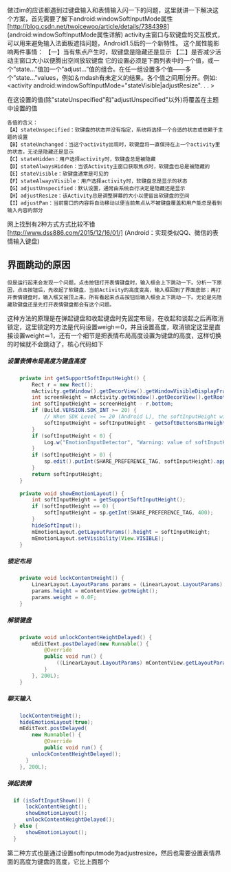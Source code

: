 做过im的应该都遇到过键盘输入和表情输入闪一下的问题，这里就讲一下解决这个方案，首先需要了解下android:windowSoftInputMode属性<br>
[http://blog.csdn.net/twoicewoo/article/details/7384398] (android:windowSoftInputMode属性详解)
activity主窗口与软键盘的交互模式，可以用来避免输入法面板遮挡问题，Android1.5后的一个新特性。
这个属性能影响两件事情：
【一】当有焦点产生时，软键盘是隐藏还是显示
【二】是否减少活动主窗口大小以便腾出空间放软键盘
它的设置必须是下面列表中的一个值，或一个”state…”值加一个”adjust…”值的组合。在任一组设置多个值——多个”state…”values，例如＆mdash有未定义的结果。各个值之间用|分开。例如:<activity android:windowSoftInputMode="stateVisible|adjustResize". . . >

在这设置的值(除"stateUnspecified"和"adjustUnspecified"以外)将覆盖在主题中设置的值


    各值的含义：
    【A】stateUnspecified：软键盘的状态并没有指定，系统将选择一个合适的状态或依赖于主题的设置
    【B】stateUnchanged：当这个activity出现时，软键盘将一直保持在上一个activity里的状态，无论是隐藏还是显示
    【C】stateHidden：用户选择activity时，软键盘总是被隐藏
    【D】stateAlwaysHidden：当该Activity主窗口获取焦点时，软键盘也总是被隐藏的
    【E】stateVisible：软键盘通常是可见的
    【F】stateAlwaysVisible：用户选择activity时，软键盘总是显示的状态
    【G】adjustUnspecified：默认设置，通常由系统自行决定是隐藏还是显示
    【H】adjustResize：该Activity总是调整屏幕的大小以便留出软键盘的空间
    【I】adjustPan：当前窗口的内容将自动移动以便当前焦点从不被键盘覆盖和用户能总是看到输入内容的部分

网上找到有2种方式方式比较不错 <br>
[http://www.dss886.com/2015/12/16/01/] (Android：实现类似QQ、微信的表情输入键盘)
## 界面跳动的原因

    但是运行起来会发现一个问题，点击按钮打开表情键盘时，输入框会上下跳动一下。分析一下原因，点击按钮后，先收起了软键盘，当前Activity的高度变高，输入框回到了界面底部；再打开表情键盘时，输入框又被顶上来，所有看起来点击按钮后输入框会上下跳动一下。无论是先隐藏软键盘还是先打开表情键盘都会有这个问题。

这种方法的原理是在弹起键盘和收起键盘时先固定布局，在收起和谈起之后再取消锁定，这里锁定的方法是代码设置weigh＝0，并且设置高度，取消锁定这里是直接设置weight＝1，还有一个细节是把表情布局高度设置为键盘的高度，这样切换的时候就不会跳动了，核心代码如下
##### 设置表情布局高度为键盘高度
```Java
    private int getSupportSoftInputHeight() {
        Rect r = new Rect();
        mActivity.getWindow().getDecorView().getWindowVisibleDisplayFrame(r);
        int screenHeight = mActivity.getWindow().getDecorView().getRootView().getHeight();
        int softInputHeight = screenHeight - r.bottom;
        if (Build.VERSION.SDK_INT >= 20) {
            // When SDK Level >= 20 (Android L), the softInputHeight will contain the height of softButtonsBar (if has)
            softInputHeight = softInputHeight - getSoftButtonsBarHeight();
        }
        if (softInputHeight < 0) {
            Log.w("EmotionInputDetector", "Warning: value of softInputHeight is below zero!");
        }
        if (softInputHeight > 0) {
            sp.edit().putInt(SHARE_PREFERENCE_TAG, softInputHeight).apply();
        }
        return softInputHeight;
    }
    
    private void showEmotionLayout() {
        int softInputHeight = getSupportSoftInputHeight();
        if (softInputHeight == 0) {
            softInputHeight = sp.getInt(SHARE_PREFERENCE_TAG, 400);
        }
        hideSoftInput();
        mEmotionLayout.getLayoutParams().height = softInputHeight;
        mEmotionLayout.setVisibility(View.VISIBLE);
    }
```
##### 锁定布局
```Java
    private void lockContentHeight() {
        LinearLayout.LayoutParams params = (LinearLayout.LayoutParams) mContentView.getLayoutParams();
        params.height = mContentView.getHeight();
        params.weight = 0.0F;
    }

```
##### 解锁键盘
```Java
    private void unlockContentHeightDelayed() {
        mEditText.postDelayed(new Runnable() {
            @Override
            public void run() {
                ((LinearLayout.LayoutParams) mContentView.getLayoutParams()).weight = 1.0F;
            }
        }, 200L);
    }
```
##### 聊天输入
```Java
    lockContentHeight();
    hideEmotionLayout(true);
    mEditText.postDelayed(
        new Runnable() {
            @Override
            public void run() {
        unlockContentHeightDelayed();
      }
    }, 200L);
```
##### 弹起表情
```Java
  if (isSoftInputShown()) {
      lockContentHeight();
      showEmotionLayout();
      unlockContentHeightDelayed();
  } else {
      showEmotionLayout();
  }
```
第二种方式也是通过设置softinputmode为adjustresize，然后也需要设置表情界面的高度为键盘的高度，它比上面那个
